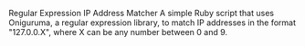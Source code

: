 
Regular Expression IP Address Matcher
A simple Ruby script that uses Oniguruma, a regular expression library, to match IP addresses in the format "127.0.0.X", where X can be any number between 0 and 9.


